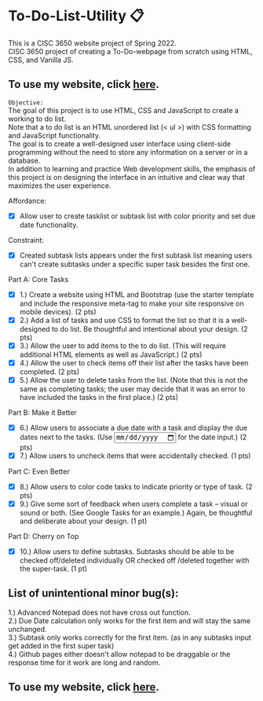 # To-Do-List-Utility :clipboard:
This is a CISC 3650 website project of Spring 2022.<br />
CISC 3650 project of creating a To-Do-webpage from scratch using HTML, CSS, and Vanilla JS.

## To use my website, click [here](https://reni-yeno-h.github.io/To-Do-List-Utility/).

`Objective:` <br />
The goal of this project is to use HTML, CSS and JavaScript to create a working to do list. <br />
Note that a to do list is an HTML unordered list (< ul >) with CSS formatting and JavaScript functionality. <br /> 
The goal is to create a well-designed user interface using client-side programming without the need to store any information on a server or in a database. <br />
In addition to learning and practice Web development skills, the emphasis of this project is on designing the interface in an intuitive and clear way that maximizes the user experience. <br />

Affordance:
- [x] Allow user to create tasklist or subtask list with color priority and set due date functionality.

Constraint:
- [x] Created subtask lists appears under the first subtask list meaning users can't create subtasks under a specific super task besides the first one.

Part A: Core Tasks
- [x] 1.) Create a website using HTML and Bootstrap (use the starter template and include the
responsive meta-tag to make your site responsive on mobile devices). (2 pts)
- [x] 2.) Add a list of tasks and use CSS to format the list so that it is a well-designed to do list. Be
thoughtful and intentional about your design. (2 pts)
- [x] 3.) Allow the user to add items to the to do list. (This will require additional HTML elements
as well as JavaScript.) (2 pts)
- [x] 4.) Allow the user to check items off their list after the tasks have been completed. (2 pts)
- [x] 5.) Allow the user to delete tasks from the list. (Note that this is not the same as completing
tasks; the user may decide that it was an error to have included the tasks in the first
place.) (2 pts)

Part B: Make it Better
- [x] 6.) Allow users to associate a due date with a task and display the due dates next to the
tasks. (Use <input type="date"> for the date input.) (2 pts)
- [x] 7.) Allow users to uncheck items that were accidentally checked. (1 pts)

Part C: Even Better
- [x] 8.) Allow users to color code tasks to indicate priority or type of task. (2 pts)
- [x] 9.) Give some sort of feedback when users complete a task – visual or sound or both. (See
Google Tasks for an example.) Again, be thoughtful and deliberate about your design. (1
pt)

Part D: Cherry on Top
- [x] 10.) Allow users to define subtasks. Subtasks should be able to be checked off/deleted
individually OR checked off /deleted together with the super-task. (1 pt)

## List of unintentional minor bug(s):<br />
1.) Advanced Notepad does not have cross out function.<br />
2.) Due Date calculation only works for the first item and will stay the same unchanged.<br />
3.) Subtask only works correctly for the first item. (as in any subtasks input get added in the first super task)<br />
4.) Github pages either doesn't allow notepad to be draggable or the response time for it work are long and random.<br />

## To use my website, click [here](https://reni-yeno-h.github.io/To-Do-List-Utility/).
